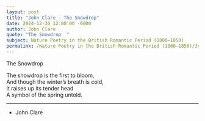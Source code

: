 ```yaml
---
layout: post
title: "John Clare - The Snowdrop"
date: 2024-12-30 12:00:00 -0000
author: John Clare
quote: "The Snowdrop  "
subject: Nature Poetry in the British Romantic Period (1800–1850)
permalink: /Nature Poetry in the British Romantic Period (1800–1850)/John Clare/John Clare - The Snowdrop
---
```


The Snowdrop  

The snowdrop is the first to bloom,  
And though the winter’s breath is cold,  
It raises up its tender head  
A symbol of the spring untold.

---

- John Clare
